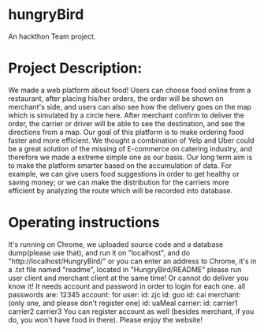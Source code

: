 # hungryBird
An hackthon Team project. 

# Project Description:
We made a web platform about food! Users can choose food online from a restaurant, after placing his/her orders, the order will be shown on merchant's side, and users can also see how the delivery goes on the map which is simulated by a circle here. After merchant confirm to deliver the order, the carrier or driver will be able to see the destination, and see the directions from a map.
Our goal of this platform is to make ordering food faster and more efficient. We thought a combination of Yelp and Uber could be a great solution of the missing of E-commerce on catering industry, and therefore we made a extreme simple one as our basis. Our long term aim is to make the platform smarter based on the accumulation of data. For example, we can give users food suggestions in order to get healthy or saving money; or we can make the distribution for the carriers more efficient by analyzing the route which will be recorded into database.

# Operating instructions
It's running on Chrome, we uploaded source code and a database dump(please use that), and run it on "localhost", and do "http://localhost/HungryBird/"
or you can enter an address to Chrome, it's in a .txt file named "readme", located in "HungryBird/README"
please run user client and merchant client at the same time! Or cannot do deliver you know it!
It needs account and password in order to login for each one. all passwords are: 12345 account: for user: id: zjc id: guo id: cai merchant: (only one, and please don't register one) id: uaMeal carrier: id: carrier1 carrier2 carrier3 You can register account as well (besides merchant, if you do, you won't have food in there).
Please enjoy the website!
